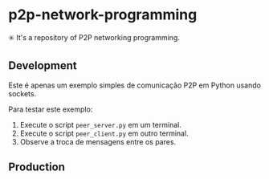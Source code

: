 # p2p-network-programming
✳️ It's a repository of P2P networking programming.

## Development
Este é apenas um exemplo simples de comunicação P2P em Python usando sockets.

Para testar este exemplo:

1. Execute o script `peer_server.py` em um terminal.
2. Execute o script `peer_client.py` em outro terminal.
3. Observe a troca de mensagens entre os pares.

## Production